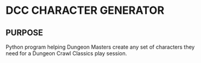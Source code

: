 # DCC CHARACTER GENERATOR

## PURPOSE

Python program helping Dungeon Masters create any set of characters they need for a Dungeon Crawl Classics play session.